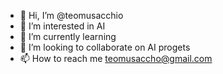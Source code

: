 - 👋 Hi, I’m @teomusacchio
- 👀 I’m interested in AI
- 🌱 I’m currently learning 
- 💞️ I’m looking to collaborate on AI progets
- 📫 How to reach me teomusaccho@gmail.com

<!---
teomusacchio/teomusacchio is a ✨ special ✨ repository because its `README.md` (this file) appears on your GitHub profile.
You can click the Preview link to take a look at your changes.
--->
